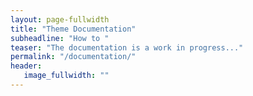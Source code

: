 ```yaml
---
layout: page-fullwidth
title: "Theme Documentation"
subheadline: "How to "
teaser: "The documentation is a work in progress..."
permalink: "/documentation/"
header:
   image_fullwidth: ""
---
```

